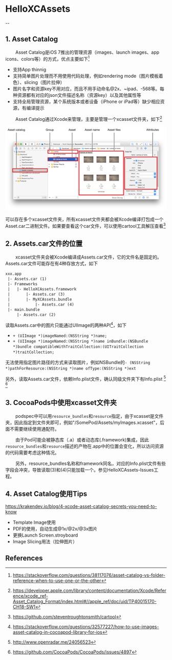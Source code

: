 # HelloXCAssets
--

## 1. Asset Catalog

&nbsp;&nbsp;&nbsp;&nbsp;&nbsp;&nbsp;&nbsp;&nbsp;Asset Catalog是iOS 7推出的管理资源（images、launch images、app icons、colors等）的方式，优点主要如下[^1]

* 支持App thinnig
* 支持简单图片处理而不用使用代码处理，例如rendering mode（图片模板着色）、slicing（图片拉伸）
* 图片名字和资源key不用对应，而且不用手动命名@2x、~ipad、-568等。每种资源都有对应的json文件描述名称（资源key）以及其他属性等
* 支持全局管理资源，某个系统版本或者设备（iPhone or iPad等）缺少相应资源，有编译提示

&nbsp;&nbsp;&nbsp;&nbsp;&nbsp;&nbsp;&nbsp;&nbsp;Asset Catalog通过Xcode来管理，主要是管理一个xcasset文件夹，如下[^2]

![](images/Asset_Catalog_Elements.png)

>
可以存在多个xcasset文件夹，所有xcasset文件夹都会被Xcode编译打包成一个Asset.car二进制文件。如果要查看这个car文件，可以使用cartool工具解压查看[^3]

## 2. Assets.car文件的位置

&nbsp;&nbsp;&nbsp;&nbsp;&nbsp;&nbsp;&nbsp;&nbsp;xcasset文件夹会被Xcode编译成Assets.car文件，它的文件名是固定的。Assets.car文件可能存在有4种存放方式，如下

```
xxx.app
 |- Assets.car (1)
 |- Frameworks
 |   |- HelloXCAssets.framework
 |       |- Assets.car (3)
 |       |- MyXCAssets.bundle
 |           |- Assets.car (4)
 |- main.bundle
     |- Assets.car (2)
```

读取Assets.car中的图片只能通过UIImage的两种API[^4]，如下

* `+ (UIImage *)imageNamed:(NSString *)name;`
* `+ (UIImage *)imageNamed:(NSString *)name inBundle:(NSBundle *)bundle compatibleWithTraitCollection:(UITraitCollection *)traitCollection;`


无法使用指定图片路径的方式来读取图片，例如NSBundle的`- (NSString *)pathForResource:(NSString *)name ofType:(NSString *)ext`

另外，读取Assets.car文件，依赖Info.plist文件，确认同级文件夹下有Info.plist [^5] [^6]

## 3. CocoaPods中使用xcasset文件夹

&nbsp;&nbsp;&nbsp;&nbsp;&nbsp;&nbsp;&nbsp;&nbsp;podspec中可以用`resource_bundles`和`resource`指定，由于xcasset是文件夹，因此指定到文件夹即可，例如"/SomePod/Assets/myImages.xcasset"，后面不需要继续使用通配符。

&nbsp;&nbsp;&nbsp;&nbsp;&nbsp;&nbsp;&nbsp;&nbsp;由于Pod可能会被静态库（.a）或者动态库(.framework)集成，因此`resource_bundles`和`resource`描述的产物在.app中的位置会变化，所以访问资源的代码需要考虑这种情况。

&nbsp;&nbsp;&nbsp;&nbsp;&nbsp;&nbsp;&nbsp;&nbsp;另外，resource_bundles名称和framework同名，对应的Info.plist文件有些字段会冲突，导致读取(3)和(4)只能加载一个。参见HelloXCAssets-Issues工程。

## 4. Asset Catalog使用Tips


https://krakendev.io/blog/4-xcode-asset-catalog-secrets-you-need-to-know

* Template Image使用
* PDF的使用，自动生成@1x/@2x/@3x图片
* 更换Launch Screen.stroyboard
* Image Slicing用法（拉伸图片）


References
--
[^1]: https://stackoverflow.com/questions/38117076/asset-catalog-vs-folder-reference-when-to-use-one-or-the-other
[^2]: https://developer.apple.com/library/content/documentation/Xcode/Reference/xcode_ref-Asset_Catalog_Format/index.html#//apple_ref/doc/uid/TP40015170-CH18-SW1
[^3]: https://github.com/steventroughtonsmith/cartool
[^4]: https://stackoverflow.com/questions/32577227/how-to-use-images-asset-catalog-in-cocoapod-library-for-ios
[^5]: http://www.openradar.me/24056523
[^6]: https://github.com/CocoaPods/CocoaPods/issues/4897


